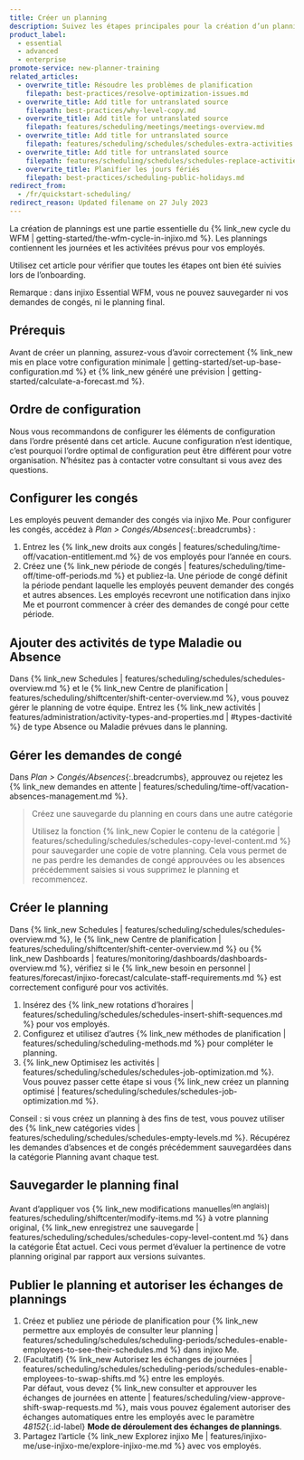 ```yaml
---
title: Créer un planning
description: Suivez les étapes principales pour la création d’un planning.
product_label:
  - essential
  - advanced
  - enterprise
promote-service: new-planner-training
related_articles:
  - overwrite_title: Résoudre les problèmes de planification
    filepath: best-practices/resolve-optimization-issues.md
  - overwrite_title: Add title for untranslated source
    filepath: best-practices/why-level-copy.md
  - overwrite_title: Add title for untranslated source
    filepath: features/scheduling/meetings/meetings-overview.md
  - overwrite_title: Add title for untranslated source
    filepath: features/scheduling/schedules/schedules-extra-activities.md
  - overwrite_title: Add title for untranslated source
    filepath: features/scheduling/schedules/schedules-replace-activities.md
  - overwrite_title: Planifier les jours fériés
    filepath: best-practices/scheduling-public-holidays.md
redirect_from:
  - /fr/quickstart-scheduling/
redirect_reason: Updated filename on 27 July 2023
---
```


La création de plannings est une partie essentielle du {% link_new cycle du WFM | getting-started/the-wfm-cycle-in-injixo.md %}. Les plannings contiennent les journées et les activitées prévus pour vos employés.  

Utilisez cet article pour vérifier que toutes les étapes ont bien été suivies lors de l’onboarding.

Remarque&nbsp;: dans injixo Essential WFM, vous ne pouvez sauvegarder ni vos demandes de congés, ni le planning final.

## Prérequis

Avant de créer un planning, assurez-vous d’avoir correctement {% link_new mis en place votre configuration minimale | getting-started/set-up-base-configuration.md %} et {% link_new généré une prévision | getting-started/calculate-a-forecast.md %}. 

## Ordre de configuration

Nous vous recommandons de configurer les éléments de configuration dans l’ordre présenté dans cet article. Aucune configuration n’est identique, c’est pourquoi l’ordre optimal de configuration peut être différent pour votre organisation. N’hésitez pas à contacter votre consultant si vous avez des questions.

## Configurer les congés

Les employés peuvent demander des congés via injixo Me. Pour configurer les congés, accédez à _Plan > Congés/Absences_{:.breadcrumbs}&nbsp;:

1. Entrez les {% link_new droits aux congés | features/scheduling/time-off/vacation-entitlement.md %} de vos employés pour l’année en cours.
2. Créez une {% link_new période de congés | features/scheduling/time-off/time-off-periods.md %} et publiez-la. Une période de congé définit la période pendant laquelle les employés peuvent demander des congés et autres absences. Les employés recevront une notification dans injixo Me et pourront commencer à créer des demandes de congé pour cette période.

## Ajouter des activités de type Maladie ou Absence

Dans {% link_new Schedules | features/scheduling/schedules/schedules-overview.md %} et le {% link_new Centre de planification | features/scheduling/shiftcenter/shift-center-overview.md %}, vous pouvez gérer le planning de votre équipe. Entrez les {% link_new activités | features/administration/activity-types-and-properties.md | #types-dactivité %} de type Absence ou Maladie prévues dans le planning.

## Gérer les demandes de congé

Dans _Plan > Congés/Absences_{:.breadcrumbs}, approuvez ou rejetez les {% link_new demandes en attente | features/scheduling/time-off/vacation-absences-management.md %}.

> Créez une sauvegarde du planning en cours dans une autre catégorie
>
> Utilisez la fonction {% link_new Copier le contenu de la catégorie | features/scheduling/schedules/schedules-copy-level-content.md %} pour sauvegarder une copie de votre planning. Cela vous permet de ne pas perdre les demandes de congé approuvées ou les absences précédemment saisies si vous supprimez le planning et recommencez.

## Créer le planning

Dans {% link_new Schedules | features/scheduling/schedules/schedules-overview.md %}, le {% link_new Centre de planification | features/scheduling/shiftcenter/shift-center-overview.md %} ou {% link_new Dashboards | features/monitoring/dashboards/dashboards-overview.md %}, vérifiez si le {% link_new besoin en personnel | features/forecast/injixo-forecast/calculate-staff-requirements.md %} est correctement configuré pour vos activités.

1. Insérez des {% link_new rotations d’horaires | features/scheduling/schedules/schedules-insert-shift-sequences.md %} pour vos employés.
2. Configurez et utilisez d’autres {% link_new méthodes de planification | features/scheduling/scheduling-methods.md %} pour compléter le planning.
3. {% link_new Optimisez les activités | features/scheduling/schedules/schedules-job-optimization.md %}. Vous pouvez passer cette étape si vous {% link_new créez un planning optimisé | features/scheduling/schedules/schedules-job-optimization.md %}.

Conseil&nbsp;: si vous créez un planning à des fins de test, vous pouvez utiliser des {% link_new catégories vides | features/scheduling/schedules/schedules-empty-levels.md %}. Récupérez les demandes d’absences et de congés précédemment sauvegardées dans la catégorie Planning avant chaque test.

## Sauvegarder le planning final

Avant d’appliquer vos {% link_new modifications manuelles<sup>(en anglais)</sup>| features/scheduling/shiftcenter/modify-items.md %} <!--- todo: replace link when translated --> à votre planning original, {% link_new enregistrez une sauvegarde | features/scheduling/schedules/schedules-copy-level-content.md %} dans la catégorie État actuel. Ceci vous permet d’évaluer la pertinence de votre planning original par rapport aux versions suivantes.

## Publier le planning et autoriser les échanges de plannings

1. Créez et publiez une période de planification pour {% link_new permettre aux employés de consulter leur planning | features/scheduling/schedules/scheduling-periods/schedules-enable-employees-to-see-their-schedules.md %} dans injixo Me.
2. (Facultatif) {% link_new Autorisez les échanges de journées | features/scheduling/schedules/scheduling-periods/schedules-enable-employees-to-swap-shifts.md %} entre les employés.  
    Par défaut, vous devez {% link_new consulter et approuver les échanges de journées en attente | features/scheduling/view-approve-shift-swap-requests.md %}, mais vous pouvez également autoriser des échanges automatiques entre les employés avec le paramètre _48152_{:.id-label} **Mode de déroulement des échanges de plannings**.
3. Partagez l’article {% link_new Explorez injixo Me | features/injixo-me/use-injixo-me/explore-injixo-me.md %} avec vos employés.
